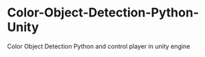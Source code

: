 # Color-Object-Detection-Python-Unity
Color Object Detection Python and control player in unity engine

